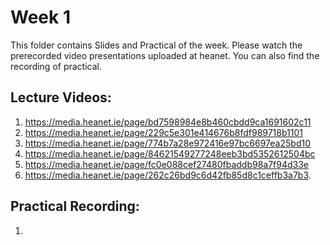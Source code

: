 # Week 1

This folder contains Slides and Practical of the week. Please watch the prerecorded video presentations uploaded at heanet. You can also find the recording of practical. 

Lecture Videos:
---------------
1. https://media.heanet.ie/page/bd7598984e8b460cbdd9ca1691602c11
2. https://media.heanet.ie/page/229c5e301e414676b8fdf989718b1101
3. https://media.heanet.ie/page/774b7a28e972416e97bc6697ea25bd10
4. https://media.heanet.ie/page/84621549277248eeb3bd5352612504bc
5. https://media.heanet.ie/page/fc0e088cef27480fbaddb98a7f94d33e
6. https://media.heanet.ie/page/262c26bd9c6d42fb85d8c1ceffb3a7b3.

Practical Recording:
-------------------
1.

